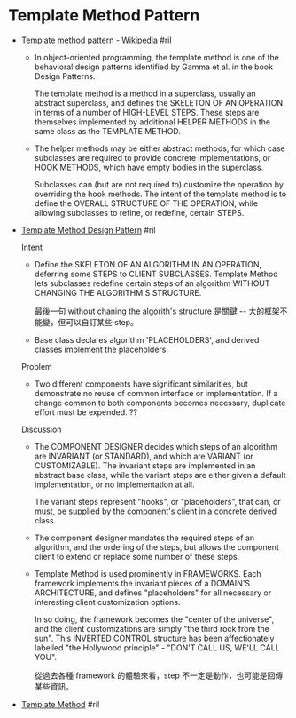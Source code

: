 # Template Method Pattern

  - [Template method pattern \- Wikipedia](https://en.wikipedia.org/wiki/Template_method_pattern) #ril

      - In object-oriented programming, the template method is one of the behavioral design patterns identified by Gamma et al. in the book Design Patterns.

        The template method is a method in a superclass, usually an abstract superclass, and defines the SKELETON OF AN OPERATION in terms of a number of HIGH-LEVEL STEPS. These steps are themselves implemented by additional HELPER METHODS in the same class as the TEMPLATE METHOD.

      - The helper methods may be either abstract methods, for which case subclasses are required to provide concrete implementations, or HOOK METHODS, which have empty bodies in the superclass.

        Subclasses can (but are not required to) customize the operation by overriding the hook methods. The intent of the template method is to define the OVERALL STRUCTURE OF THE OPERATION, while allowing subclasses to refine, or redefine, certain STEPS.

  - [Template Method Design Pattern](https://sourcemaking.com/design_patterns/template_method) #ril

    Intent

      - Define the SKELETON OF AN ALGORITHM IN AN OPERATION, deferring some STEPS to CLIENT SUBCLASSES. Template Method lets subclasses redefine certain steps of an algorithm WITHOUT CHANGING THE ALGORITHM'S STRUCTURE.

        最後一句 without chaning the algorith's structure 是關鍵 -- 大的框架不能變，但可以自訂某些 step。

      - Base class declares algorithm 'PLACEHOLDERS', and derived classes implement the placeholders.

    Problem

      - Two different components have significant similarities, but demonstrate no reuse of common interface or implementation. If a change common to both components becomes necessary, duplicate effort must be expended. ??

    Discussion

      - The COMPONENT DESIGNER decides which steps of an algorithm are INVARIANT (or STANDARD), and which are VARIANT (or CUSTOMIZABLE). The invariant steps are implemented in an abstract base class, while the variant steps are either given a default implementation, or no implementation at all.

        The variant steps represent "hooks", or "placeholders", that can, or must, be supplied by the component's client in a concrete derived class.

      - The component designer mandates the required steps of an algorithm, and the ordering of the steps, but allows the component client to extend or replace some number of these steps.

      - Template Method is used prominently in FRAMEWORKS. Each framework implements the invariant pieces of a DOMAIN'S ARCHITECTURE, and defines "placeholders" for all necessary or interesting client customization options.

        In so doing, the framework becomes the "center of the universe", and the client customizations are simply "the third rock from the sun". This INVERTED CONTROL structure has been affectionately labelled "the Hollywood principle" - "DON'T CALL US, WE'LL CALL YOU".

        從過去各種 framework 的體驗來看，step 不一定是動作，也可能是回傳某些資訊。

  - [Template Method](https://refactoring.guru/design-patterns/template-method) #ril

